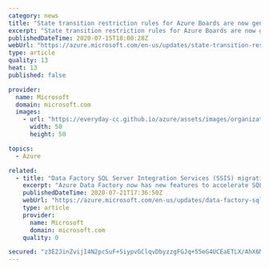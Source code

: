 ```yaml
---
category: news
title: "State transition restriction rules for Azure Boards are now generally available"
excerpt: "State transition restriction rules for Azure Boards are now generally available. This update allows you to restrict work items from being moved from one state to another."
publishedDateTime: 2020-07-15T18:00:28Z
webUrl: "https://azure.microsoft.com/en-us/updates/state-transition-restriction-rules-for-azure-boards-are-now-generally-available/"
type: article
quality: 13
heat: 13
published: false

provider:
  name: Microsoft
  domain: microsoft.com
  images:
    - url: "https://everyday-cc.github.io/azure/assets/images/organizations/microsoft.com-50x50.jpg"
      width: 50
      height: 50

topics:
  - Azure

related:
  - title: "Data Factory SQL Server Integration Services (SSIS) migration accelerators are now generally available"
    excerpt: "Azure Data Factory now has new features to accelerate SQL Server Integration Services migration to the cloud."
    publishedDateTime: 2020-07-21T17:36:50Z
    webUrl: "https://azure.microsoft.com/en-us/updates/data-factory-sql-server-integration-services-ssis-migration-accelerators-are-now-generally-available/"
    type: article
    provider:
      name: Microsoft
      domain: microsoft.com
    quality: 0

secured: "z3E2JinZvijI4N2pcSuF+5iypvGClqvDbyzzgFGJq+55eG4UCEaETLX/AhX6MBhtKB6D9iWNLrMwQUheA2J5Rg5NoyorA29f22DXQAhxwVfzhqmtCdFu1WFscUPii3yaSIKYndAVthZicMyIHo8+2bhM5mCiZt80qJi5Me/DYpCeZ6yiDOYCWGz2b7/GDiGdBW+gJ8m/5i2ojsrx/jguqoEdRxT3gtiBaLmYkQXtxeqBKrY7uUCFy6+D7CPEPjpWUs06KQgru88zH8jM2yerI/Rq8A5aUY/SHHplC9OyKPzvg8SP1Wl272CT/S+ussYJR8XMUf6vpVJCMSFYY6du0w==;3eRHB2nGyLzPAwftO9ayPg=="
---
```


